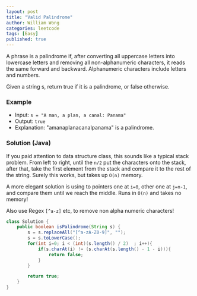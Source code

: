 ```yaml
---
layout: post
title: "Valid Palindrome"
author: William Wong
categories: leetcode
tags: [Easy]
published: true
---
```

A phrase is a palindrome if, after converting all uppercase 
letters into lowercase letters and removing all non-alphanumeric characters, 
it reads the same forward and backward. Alphanumeric characters include letters and numbers.

Given a string s, return true if it is a palindrome, or false otherwise.


### Example
- Input: `s = "A man, a plan, a canal: Panama"`
- Output: `true`
- Explanation: "amanaplanacanalpanama" is a palindrome.

### Solution (Java)
If you paid attention to data structure class, this sounds like a typical stack problem. From left to right, until the `n/2`
put the characters onto the stack, after that, take the first element from the stack and compare it to the rest of the string.
Surely this works, but takes up `O(n)` memory.

A more elegant solution is using to pointers one at `i=0`, other one at `j=n-1`, and compare them until we reach the middle. Runs in
`O(n)` and takes no memory!

Also use Regex `[^a-z]` etc, to remove non alpha numeric characters!

```java
class Solution {
    public boolean isPalindrome(String s) {
        s = s.replaceAll("[^a-zA-Z0-9]", "");
        s = s.toLowerCase();
        for(int i=0; i < (int)(s.length() / 2)  ; i++){
            if(s.charAt(i) != (s.charAt(s.length() - 1 - i))){
                return false;
            }
        }

        return true;
    }
}
```
